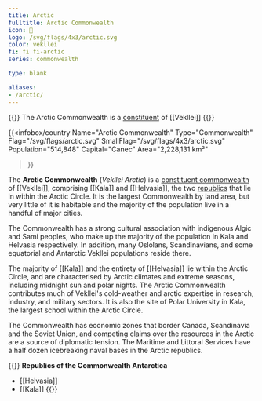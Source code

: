 ```yaml
---
title: Arctic
fulltitle: Arctic Commonwealth
icon: 🌹
logo: /svg/flags/4x3/arctic.svg
color: vekllei
fi: fi fi-arctic
series: commonwealth

type: blank

aliases:
- /arctic/
---
```

{{<note series>}}
 The Arctic Commonwealth is a [constituent](/constituents/) of [[Vekllei]]
{{</note>}}

{{<infobox/country
   Name="Arctic Commonwealth"
   Type="Commonwealth"
   Flag="/svg/flags/arctic.svg"
   SmallFlag="/svg/flags/4x3/arctic.svg"
   Population="514,848"
   Capital="Canec"
   Area="2,228,131 km²"
 >}}

The <span class="fi fi-arctic"></span> **Arctic Commonwealth** (*Vekllei Arctic*) is a [constituent commonwealth](/constituents/) of [[Vekllei]], comprising [[Kala]] and [[Helvasia]], the two [republics](/republics/) that lie in within the Arctic Circle. It is the largest Commonwealth by land area, but very little of it is habitable and the majority of the population live in a handful of major cities.

The Commonwealth has a strong cultural association with indigenous Algic and Sami peoples, who make up the majority of the population in Kala and Helvasia respectively. In addition, many Oslolans, Scandinavians, and some equatorial and Antarctic Vekllei populations reside there.

The majority of [[Kala]] and the entirety of [[Helvasia]] lie within the Arctic Circle, and are characterised by Arctic climates and extreme seasons, including midnight sun and polar nights. The Arctic Commonwealth contributes much of Vekllei's cold-weather and arctic expertise in research, industry, and military sectors. It is also the site of Polar University in Kala, the largest school within the Arctic Circle.

The Commonwealth has economic zones that border Canada, Scandinavia and the Soviet Union, and competing claims over the resources in the Arctic are a source of diplomatic tension. The Maritime and Littoral Services have a half dozen icebreaking naval bases in the Arctic republics.

{{<note panel>}}
**Republics of the Commonwealth Antarctica**

* [[Helvasia]]
* [[Kala]]
{{</note>}}
